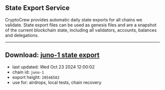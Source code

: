 ## State Export Service
CryptoCrew provides automatic daily state exports for all chains we validate. State export files can be used as genesis files and are a snapshot of the current blockchain state, including all validators, accounts, balances and delegations.

---
**Download: [juno-1 state export](https://dl-eu2.ccvalidators.com/SERVICE/juno/juno-1_export_20546582.json)**
---

- last updated: Wed Oct 23 2024 12:00:02
- chain id: `juno-1`
- export height: `20546582`
- use for: airdrops, local tests, chain recovery
